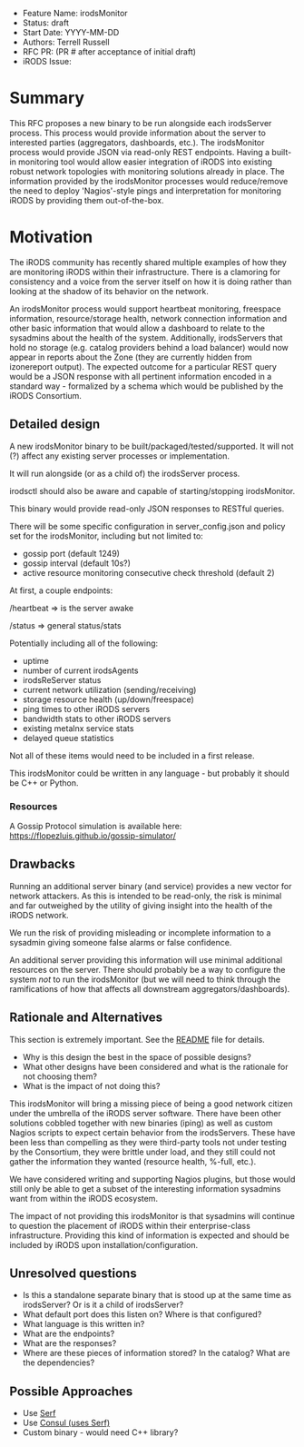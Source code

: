 - Feature Name: irodsMonitor
- Status: draft
- Start Date: YYYY-MM-DD
- Authors: Terrell Russell
- RFC PR: (PR # after acceptance of initial draft)
- iRODS Issue:

# Summary


This RFC proposes a new binary to be run alongside each irodsServer process.  This process would provide information about the server to interested parties (aggregators, dashboards, etc.).  The irodsMonitor process would provide JSON via read-only REST endpoints.  Having a built-in monitoring tool would allow easier integration of iRODS into existing robust network topologies with monitoring solutions already in place.  The information provided by the irodsMonitor processes would reduce/remove the need to deploy 'Nagios'-style pings and interpretation for monitoring iRODS by providing them out-of-the-box.


# Motivation

The iRODS community has recently shared multiple examples of how they are monitoring iRODS within their infrastructure.  There is a clamoring for consistency and a voice from the server itself on how it is doing rather than looking at the shadow of its behavior on the network.

An irodsMonitor process would support heartbeat monitoring, freespace information, resource/storage health, network connection information and other basic information that would allow a dashboard to relate to the sysadmins about the health of the system.  Additionally, irodsServers that hold no storage (e.g. catalog providers behind a load balancer) would now appear in reports about the Zone (they are currently hidden from izonereport output). The expected outcome for a particular REST query would be a JSON response with all pertinent information encoded in a standard way - formalized by a schema which would be published by the iRODS Consortium.

## Detailed design

A new irodsMonitor binary to be built/packaged/tested/supported.  It will not (?) affect any existing server processes or implementation.

It will run alongside (or as a child of) the irodsServer process.

irodsctl should also be aware and capable of starting/stopping irodsMonitor.

This binary would provide read-only JSON responses to RESTful queries.

There will be some specific configuration in server_config.json and policy set for the irodsMonitor, including but not limited to:
 - gossip port (default 1249)
 - gossip interval (default 10s?)
 - active resource monitoring consecutive check threshold (default 2)

At first, a couple endpoints:

/heartbeat => is the server awake

/status => general status/stats

Potentially including all of the following:

- uptime
- number of current irodsAgents
- irodsReServer status
- current network utilization (sending/receiving)
- storage resource health (up/down/freespace)
- ping times to other iRODS servers
- bandwidth stats to other iRODS servers
- existing metalnx service stats
- delayed queue statistics

Not all of these items would need to be included in a first release.

This irodsMonitor could be written in any language - but probably it should be C++ or Python.

### Resources

A Gossip Protocol simulation is available here: https://flopezluis.github.io/gossip-simulator/


## Drawbacks

Running an additional server binary (and service) provides a new vector for network attackers.  As this is intended to be read-only, the risk is minimal and far outweighed by the utility of giving insight into the health of the iRODS network.

We run the risk of providing misleading or incomplete information to a sysadmin giving someone false alarms or false confidence.

An additional server providing this information will use minimal additional resources on the server.  There should probably be a way to configure the system *not* to run the irodsMonitor (but we will need to think through the ramifications of how that affects all downstream aggregators/dashboards).


## Rationale and Alternatives

This section is extremely important. See the
[README](README.md#rfc-process) file for details.

- Why is this design the best in the space of possible designs?
- What other designs have been considered and what is the rationale for not choosing them?
- What is the impact of not doing this?

This irodsMonitor will bring a missing piece of being a good network citizen under the umbrella of the iRODS server software.  There have been other solutions cobbled together with new binaries (iping) as well as custom Nagios scripts to expect certain behavior from the irodsServers.  These have been less than compelling as they were third-party tools not under testing by the Consortium, they were brittle under load, and they still could not gather the information they wanted (resource health, %-full, etc.).

We have considered writing and supporting Nagios plugins, but those would still only be able to get a subset of the interesting information sysadmins want from within the iRODS ecosystem.

The impact of not providing this irodsMonitor is that sysadmins will continue to question the placement of iRODS within their enterprise-class infrastructure.  Providing this kind of information is expected and should be included by iRODS upon installation/configuration.


## Unresolved questions

  
- Is this a standalone separate binary that is stood up at the same time as irodsServer?  Or is it a child of irodsServer?
- What default port does this listen on?  Where is that configured?
- What language is this written in?
- What are the endpoints?
- What are the responses?
- Where are these pieces of information stored?  In the catalog?  What are the dependencies?

## Possible Approaches

- Use [Serf](https://www.serf.io/docs/internals/gossip.html)
- Use [Consul (uses Serf)](https://www.consul.io/intro/index.html)
- Custom binary - would need C++ library?
